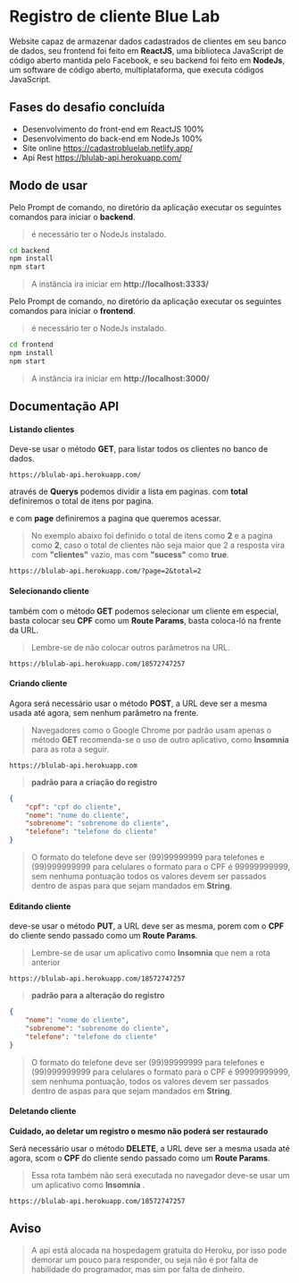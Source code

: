 # Registro de cliente Blue Lab

Website capaz de armazenar dados cadastrados de clientes em seu banco de dados, seu frontend foi feito em **ReactJS**, uma biblioteca JavaScript de código aberto mantida pelo Facebook, e seu backend foi feito em **NodeJs**, um software de código aberto, multiplataforma, que executa códigos JavaScript.

## Fases do desafio concluída

- Desenvolvimento do front-end em ReactJS 100%
- Desenvolvimento do back-end em NodeJs 100%
- Site online https://cadastrobluelab.netlify.app/
- Api Rest https://blulab-api.herokuapp.com/

## Modo de usar

Pelo Prompt de comando, no diretório da aplicação executar os seguintes comandos para iniciar o **backend**.

> é necessário ter o NodeJs instalado.

```cmd
cd backend
npm install
npm start
```

> A instância ira iniciar em **http://localhost:3333/**

Pelo Prompt de comando, no diretório da aplicação executar os seguintes comandos para iniciar o **frontend**.

> é necessário ter o NodeJs instalado.

```cmd
cd frontend
npm install
npm start
```

> A instância ira iniciar em **http://localhost:3000/**

## Documentação API

#### Listando clientes

Deve-se usar o método **GET**, para listar todos os clientes no banco de dados.

```http
https://blulab-api.herokuapp.com/
```

através de **Querys** podemos dividir a lista em paginas.
com **total** definiremos o total de itens por pagina.

e com **page** definiremos a pagina que queremos acessar.

> No exemplo abaixo foi definido o total de itens como **2** e a pagina como **2**, caso o total de clientes não seja maior que 2 a resposta vira com **"clientes"** vazio, mas com **"sucess"** como **true**.

```http
https://blulab-api.herokuapp.com/?page=2&total=2
```

#### Selecionando cliente

também com o método **GET** podemos selecionar um cliente em especial, basta colocar seu **CPF** como um **Route Params**, basta coloca-ló na frente da URL.

> Lembre-se de não colocar outros parâmetros na URL.

```http
https://blulab-api.herokuapp.com/18572747257
```

#### Criando  cliente
Agora será necessário usar o método **POST**, a URL deve ser a mesma usada até agora, sem nenhum parâmetro na frente.

> Navegadores como o Google Chrome por padrão usam apenas o método **GET**
> recomenda-se o uso de outro aplicativo, como **Insomnia** para as rota a seguir.

```http
https://blulab-api.herokuapp.com
```

>**padrão para a criação do registro**

```json
{
	"cpf": "cpf do cliente",
	"nome": "nome do cliente",
	"sobrenome": "sobrenome do cliente",
	"telefone": "telefone do cliente"
}
```
> O formato do telefone deve ser (99)99999999 para telefones 
> e (99)999999999 para celulares
> o formato para o CPF é 99999999999, sem nenhuma pontuação
> todos os valores devem ser passados dentro de aspas 
> para que sejam mandados em **String**.

#### Editando  cliente
deve-se usar o método **PUT**, a URL deve ser as mesma, porem com o **CPF** do cliente sendo passado como um  **Route Params**.

>Lembre-se de usar um aplicativo como **Insomnia** que nem a rota anterior

```http
https://blulab-api.herokuapp.com/18572747257
```

>**padrão para a alteração do registro**

```json
{
	"nome": "nome do cliente",
	"sobrenome": "sobrenome do cliente",
	"telefone": "telefone do cliente"
}
```

> O formato do telefone deve ser (99)99999999 para telefones 
> e (99)999999999 para celulares
> o formato para o CPF é 99999999999, sem nenhuma pontuação,
> todos os valores devem ser passados dentro de aspas 
> para que sejam mandados em **String**.

#### Deletando  cliente

**Cuidado, ao deletar um registro o mesmo não poderá ser restaurado**

Será necessário usar o método **DELETE**, a URL deve ser a mesma usada até agora, scom o **CPF** do cliente sendo passado como um  **Route Params**.
>Essa rota também não será executada no navegador
>deve-se usar um um aplicativo como  **Insomnia** .
```http
https://blulab-api.herokuapp.com/18572747257
```



## Aviso
>A api está alocada na hospedagem gratuita do Heroku, por isso pode demorar um pouco para responder, ou seja não é por falta de habilidade do programador, mas sim por falta de dinheiro.

